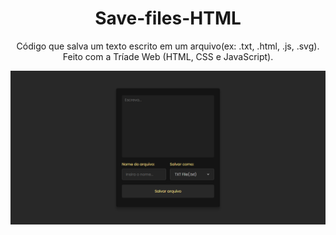 # <div align="center">Save-files-HTML</div>
<div align="center">Código que salva um texto escrito em um arquivo(ex: .txt, .html, .js, .svg). Feito com a Tríade Web (HTML, CSS e JavaScript).</div>




![Screenshot](frontpage2.png)
